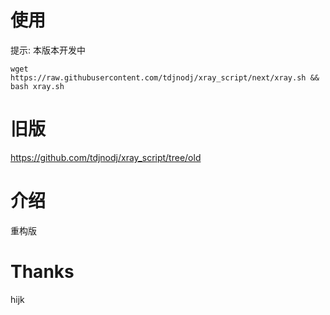 # 使用
提示: 本版本开发中

```shell
wget https://raw.githubusercontent.com/tdjnodj/xray_script/next/xray.sh && bash xray.sh
```

# 旧版

https://github.com/tdjnodj/xray_script/tree/old

# 介绍

重构版

# Thanks

hijk
